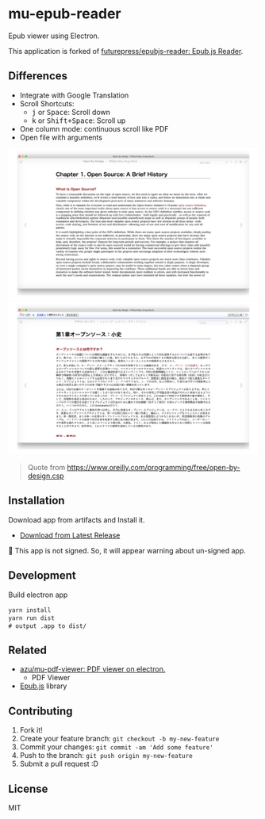 # mu-epub-reader

Epub viewer using Electron.

This application is forked of [futurepress/epubjs-reader: Epub.js Reader](https://github.com/futurepress/epubjs-reader).

## Differences

- Integrate with Google Translation
- Scroll Shortcuts: 
    - <kbd>j</kbd> or <kbd>Space</kbd>: Scroll down
    - <kbd>k</kbd> or <kbd>Shift+Space</kbd>: Scroll up
- One column mode: continuous scroll like PDF
- Open file with arguments

![en](./docs/img/en.png)
![ja](./docs/img/ja.png)

> Quote from <https://www.oreilly.com/programming/free/open-by-design.csp>

## Installation

Download app from artifacts and Install it.

- [Download from Latest Release](https://github.com/azu/mu-epub-reader/releases/latest)

:memo: This app is not signed. So, it will appear warning about un-signed app.

## Development

Build electron app

    yarn install
    yarn run dist
    # output .app to dist/

## Related

- [azu/mu-pdf-viewer: PDF viewer on electron.](https://github.com/azu/mu-pdf-viewer)
    - PDF Viewer
- [Epub.js](http://futurepress.github.com/epub.js/) library


## Contributing

1. Fork it!
2. Create your feature branch: `git checkout -b my-new-feature`
3. Commit your changes: `git commit -am 'Add some feature'`
4. Push to the branch: `git push origin my-new-feature`
5. Submit a pull request :D

## License

MIT

